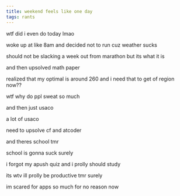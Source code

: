 ```yaml
---
title: weekend feels like one day
tags: rants
---
```


wtf did i even do today lmao

woke up at like 8am and decided not to run cuz weather sucks

should not be slacking a week out from marathon but its what it is

and then upsolved math paper

realized that my optimal is around 260 and i need that to get of region now??

wtf why do ppl sweat so much

and then just usaco

a lot of usaco

need to upsolve cf and atcoder

and theres school tmr

school is gonna suck surely

i forgot my apush quiz and i prolly should study

its wtv ill prolly be productive tmr surely

im scared for apps so much for no reason now
